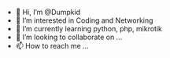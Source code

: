 - 👋 Hi, I’m @Dumpkid
- 👀 I’m interested in Coding and Networking
- 🌱 I’m currently learning python, php, mikrotik
- 💞️ I’m looking to collaborate on ...
- 📫 How to reach me ...

<!---
Dumpkid/Dumpkid is a ✨ special ✨ repository because its `README.md` (this file) appears on your GitHub profile.
You can click the Preview link to take a look at your changes.
--->
